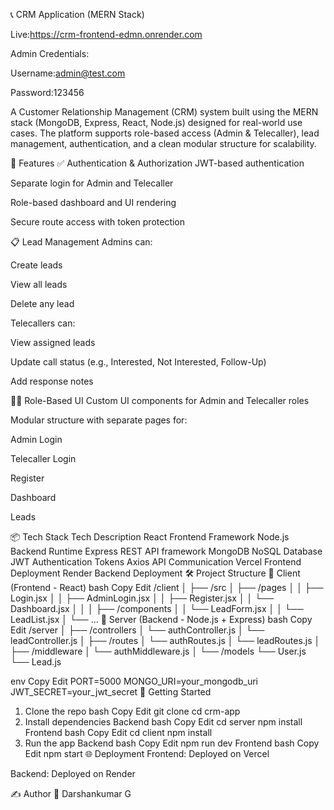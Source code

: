 📞 CRM Application (MERN Stack)


Live:https://crm-frontend-edmn.onrender.com


Admin Credentials:


Username:admin@test.com


Password:123456



A Customer Relationship Management (CRM) system built using the MERN stack (MongoDB, Express, React, Node.js) designed for real-world use cases. The platform supports role-based access (Admin & Telecaller), lead management, authentication, and a clean modular structure for scalability.

🚀 Features
✅ Authentication & Authorization
JWT-based authentication

Separate login for Admin and Telecaller

Role-based dashboard and UI rendering

Secure route access with token protection

📋 Lead Management
Admins can:

Create leads

View all leads

Delete any lead

Telecallers can:

View assigned leads

Update call status (e.g., Interested, Not Interested, Follow-Up)

Add response notes

🧑‍💼 Role-Based UI
Custom UI components for Admin and Telecaller roles

Modular structure with separate pages for:

Admin Login

Telecaller Login

Register

Dashboard

Leads

📦 Tech Stack
Tech	Description
React	Frontend Framework
Node.js	Backend Runtime
Express	REST API framework
MongoDB	NoSQL Database
JWT	Authentication Tokens
Axios	API Communication
Vercel	Frontend Deployment
Render	Backend Deployment
🛠️ Project Structure
📁 Client (Frontend - React)
bash
Copy
Edit
/client
│
├── /src
│   ├── /pages
│   │   ├── Login.jsx
│   │   ├── AdminLogin.jsx
│   │   ├── Register.jsx
│   │   └── Dashboard.jsx
│   │
│   ├── /components
│   │   └── LeadForm.jsx
│   │   └── LeadList.jsx
│
└── ...
📁 Server (Backend - Node.js + Express)
bash
Copy
Edit
/server
│
├── /controllers
│   └── authController.js
│   └── leadController.js
│
├── /routes
│   └── authRoutes.js
│   └── leadRoutes.js
│
├── /middleware
│   └── authMiddleware.js
│
└── /models
    └── User.js
    └── Lead.js


env
Copy
Edit
PORT=5000
MONGO_URI=your_mongodb_uri
JWT_SECRET=your_jwt_secret
🚀 Getting Started
1. Clone the repo
bash
Copy
Edit
git clone
cd crm-app
2. Install dependencies
Backend
bash
Copy
Edit
cd server
npm install
Frontend
bash
Copy
Edit
cd client
npm install
3. Run the app
Backend
bash
Copy
Edit
npm run dev
Frontend
bash
Copy
Edit
npm start
🌐 Deployment
Frontend: Deployed on Vercel

Backend: Deployed on Render

✍️ Author
👤 Darshankumar G
